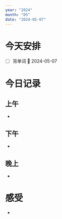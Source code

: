 ```yaml
---
year: "2024"
month: "05"
date: "2024-05-07"
---
```

# 今天安排
- [ ] 背单词 📅 2024-05-07




# 今日记录

## 上午
*  

## 下午
* 

## 晚上
* 

# 感受
* 




